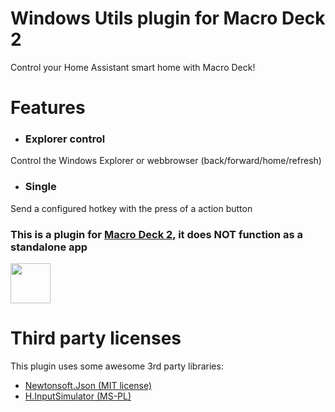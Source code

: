 # Windows Utils plugin for Macro Deck 2
Control your Home Assistant smart home with Macro Deck!

# Features
- ### Explorer control
Control the Windows Explorer or webbrowser (back/forward/home/refresh)
- ### Single
Send a configured hotkey with the press of a action button

### This is a plugin for [Macro Deck 2](https://github.com/SuchByte/Macro-Deck), it does NOT function as a standalone app
<img height="64px" src="https://macrodeck.org/images/works_with_macrodeck2.png" />


# Third party licenses
This plugin uses some awesome 3rd party libraries:
- [Newtonsoft.Json (MIT license)](https://www.newtonsoft.com/json)
- [H.InputSimulator (MS-PL)](https://github.com/HavenDV/H.InputSimulator)
